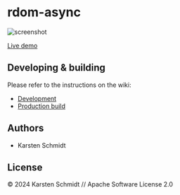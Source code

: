 # rdom-async

![screenshot](https://raw.githubusercontent.com/thi-ng/umbrella/develop/assets/examples/rdom-async.png)

[Live demo](http://demo.thi.ng/umbrella/rdom-async/)

## Developing & building

Please refer to the instructions on the wiki:

- [Development](https://github.com/thi-ng/umbrella/wiki/Development-mode-for-examples-using-thi.ng-meta%E2%80%90css)
- [Production build](https://github.com/thi-ng/umbrella/wiki/Example-build-instructions)

## Authors

- Karsten Schmidt

## License

&copy; 2024 Karsten Schmidt // Apache Software License 2.0
